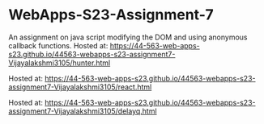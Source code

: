 # WebApps-S23-Assignment-7
An assignment on java script modifying the DOM and using anonymous callback functions.
Hosted at:  https://44-563-web-apps-s23.github.io/44563-webapps-s23-assignment7-Vijayalakshmi3105/hunter.html<br>

Hosted at:  https://44-563-web-apps-s23.github.io/44563-webapps-s23-assignment7-Vijayalakshmi3105/react.html<br>

Hosted at:  https://44-563-web-apps-s23.github.io/44563-webapps-s23-assignment7-Vijayalakshmi3105/delayq.html<br>

